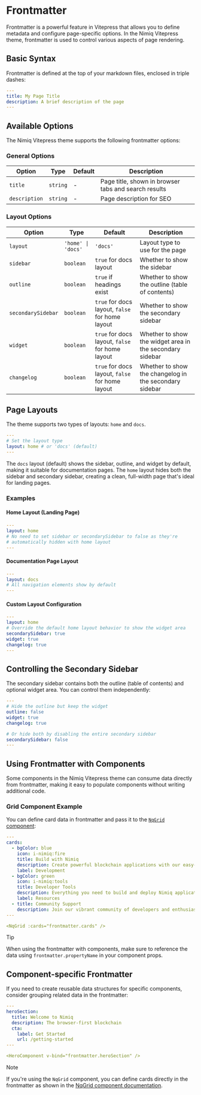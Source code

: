 # Frontmatter

Frontmatter is a powerful feature in Vitepress that allows you to define metadata and configure page-specific options. In the Nimiq Vitepress theme, frontmatter is used to control various aspects of page rendering.

## Basic Syntax

Frontmatter is defined at the top of your markdown files, enclosed in triple dashes:

```yaml
---
title: My Page Title
description: A brief description of the page
---
```

## Available Options

The Nimiq Vitepress theme supports the following frontmatter options:

### General Options

| Option        | Type     | Default | Description                                          |
| ------------- | -------- | ------- | ---------------------------------------------------- |
| `title`       | `string` | -       | Page title, shown in browser tabs and search results |
| `description` | `string` | -       | Page description for SEO                             |

### Layout Options

| Option             | Type               | Default                                         | Description                                              |
| ------------------ | ------------------ | ----------------------------------------------- | -------------------------------------------------------- |
| `layout`           | `'home' \| 'docs'` | `'docs'`                                        | Layout type to use for the page                          |
| `sidebar`          | `boolean`          | `true` for docs layout                          | Whether to show the sidebar                              |
| `outline`          | `boolean`          | `true` if headings exist                        | Whether to show the outline (table of contents)          |
| `secondarySidebar` | `boolean`          | `true` for docs layout, `false` for home layout | Whether to show the secondary sidebar                    |
| `widget`           | `boolean`          | `true` for docs layout, `false` for home layout | Whether to show the widget area in the secondary sidebar |
| `changelog`        | `boolean`          | `true` for docs layout, `false` for home layout | Whether to show the changelog in the secondary sidebar   |

## Page Layouts

The theme supports two types of layouts: `home` and `docs`.

```yaml
---
# Set the layout type
layout: home # or 'docs' (default)
---
```

The `docs` layout (default) shows the sidebar, outline, and widget by default, making it suitable for documentation pages. The `home` layout hides both the sidebar and secondary sidebar, creating a clean, full-width page that's ideal for landing pages.

### Examples

#### Home Layout (Landing Page)

```yaml
---
layout: home
# No need to set sidebar or secondarySidebar to false as they're
# automatically hidden with home layout
---
```

#### Documentation Page Layout

```yaml
---
layout: docs
# All navigation elements show by default
---
```

#### Custom Layout Configuration

```yaml
---
layout: home
# Override the default home layout behavior to show the widget area
secondarySidebar: true
widget: true
changelog: true
---
```

## Controlling the Secondary Sidebar

The secondary sidebar contains both the outline (table of contents) and optional widget area. You can control them independently:

```yaml
---
# Hide the outline but keep the widget
outline: false
widget: true
changelog: true

# Or hide both by disabling the entire secondary sidebar
secondarySidebar: false
---
```

## Using Frontmatter with Components

Some components in the Nimiq Vitepress theme can consume data directly from frontmatter, making it easy to populate components without writing additional code.

### Grid Component Example

You can define card data in frontmatter and pass it to the [`NqGrid` component](./components/grid.md):

```yaml
---
cards:
  - bgColor: blue
    icon: i-nimiq:fire
    title: Build with Nimiq
    description: Create powerful blockchain applications with our easy-to-use tools
    label: Development
  - bgColor: green
    icon: i-nimiq:tools
    title: Developer Tools
    description: Everything you need to build and deploy Nimiq applications
    label: Resources
  - title: Community Support
    description: Join our vibrant community of developers and enthusiasts
---

<NqGrid :cards="frontmatter.cards" />
```

> [!TIP]
> When using the frontmatter with components, make sure to reference the data using `frontmatter.propertyName` in your component props.

## Component-specific Frontmatter

If you need to create reusable data structures for specific components, consider grouping related data in the frontmatter:

```yaml
---
heroSection:
  title: Welcome to Nimiq
  description: The browser-first blockchain
  cta:
    label: Get Started
    url: /getting-started
---

<HeroComponent v-bind="frontmatter.heroSection" />
```

> [!NOTE]
> If you're using the `NqGrid` component, you can define cards directly in the frontmatter as shown in the [NqGrid component documentation](./components/grid#basic-grid-with-frontmatter).
